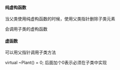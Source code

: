 #### 纯虚构函数

当父类使用纯虚构函数的时候，使用父类指针删除子类元素

会调用子类的虚构函数

#### 虚函数

可以用父指针调用子类方法

virtual ~Plant() = 0; 后面加个0表示必须在子类中实现

